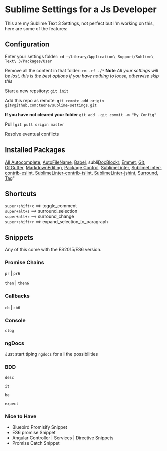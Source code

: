 # Sublime Settings for a Js Developer

This are my Sublime Text 3 Settings, not perfect but I'm working on this, here are some of the features:

## Configuration


Enter your settings folder:
`cd ~/Library/Application\ Support/Sublime\ Text\ 3/Packages/User`

Remove all the content in that folder:
`rm -rf ./*` **Note** _All your settings will be lost, this is the best options if you have nothing to loose, otherwise skip this_

Start a new repsitory:
`git init`

Add this repo as remote:
`git remote add origin git@github.com:teone/sublime-settings.git`

**If you have not cleared your folder**
`git add .`
`git commit -m "My Config"`

Pull!
`git pull origin master`

Resolve eventual conflicts

## Installed Packages

[All Autocomplete](https://github.com/alienhard/SublimeAllAutocomplete),
[AutoFileName](https://github.com/BoundInCode/AutoFileName),
[Babel](https://github.com/babel/babel-sublime),
subli[DocBlockr](https://github.com/spadgos/sublime-jsdocs),
[Emmet](https://github.com/sergeche/emmet-sublime),
[Git](https://github.com/kemayo/sublime-text-git),
[GitGutter](https://github.com/jisaacks/GitGutter),
[MarkdownEditing](https://github.com/SublimeText-Markdown/MarkdownEditing),
[Package Control](https://packagecontrol.io/),
[SublimeLinter](https://github.com/SublimeLinter/SublimeLinter3),
[SublimeLinter-contrib-eslint](https://github.com/roadhump/SublimeLinter-eslint),
[SublimeLinter-contrib-tslint](https://github.com/lavrton/SublimeLinter-contrib-tslint),
[SublimeLinter-jshint](https://github.com/devdoc/SublimeLinter-jslint),
[Surround](https://github.com/jcartledge/sublime-surround),
[Tag](https://github.com/titoBouzout/Tag)"

## Shortcuts

`super+shift+c`     ==>     toggle_comment <br>
`super+alt+s`       ==>     surround_selection <br>
`super+alt+r`       ==>     surround_change <br>
`super+shift+r`     ==>     expand_selection_to_paragraph <br>

## Snippets

Any of this come with the ES2015/ES6 version.

### Promise Chains

`pr` | `pr6`

`then` | `then6`

### Callbacks

`cb` | `cb6`

### Console

`clog`

### ngDocs

Just start tiping `ngdocs` for all the possibilities

### BDD

`desc`

`it`

`be`

`expect`

### Nice to Have

- Bluebird Promisify Snippet
- ES6 promise Snippet
- Angular Controller | Services | Directive Snippets
- Promise Catch Snippet

